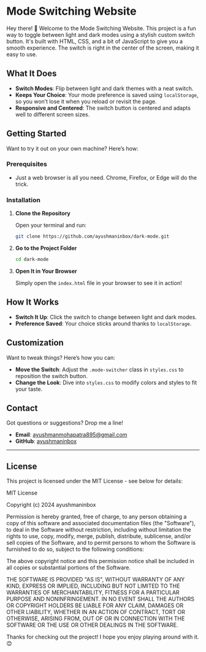 # Mode Switching Website

Hey there! 👋 
Welcome to the Mode Switching Website. This project is a fun way to toggle between light and dark modes using a stylish custom switch button. It's built with HTML, CSS, and a bit of JavaScript to give you a smooth experience. The switch is right in the center of the screen, making it easy to use.

## What It Does

- **Switch Modes**: Flip between light and dark themes with a neat switch.
- **Keeps Your Choice**: Your mode preference is saved using `localStorage`, so you won’t lose it when you reload or revisit the page.
- **Responsive and Centered**: The switch button is centered and adapts well to different screen sizes.

## Getting Started

Want to try it out on your own machine? Here’s how:

### Prerequisites

- Just a web browser is all you need. Chrome, Firefox, or Edge will do the trick.

### Installation

1. **Clone the Repository**

    Open your terminal and run:

    ```sh
    git clone https://github.com/ayushmaninbox/dark-mode.git
    ```

2. **Go to the Project Folder**

    ```sh
    cd dark-mode
    ```

3. **Open It in Your Browser**

    Simply open the `index.html` file in your browser to see it in action!

## How It Works

- **Switch It Up**: Click the switch to change between light and dark modes.
- **Preference Saved**: Your choice sticks around thanks to `localStorage`.

## Customization

Want to tweak things? Here’s how you can:

- **Move the Switch**: Adjust the `.mode-switcher` class in `styles.css` to reposition the switch button.
- **Change the Look**: Dive into `styles.css` to modify colors and styles to fit your taste.

## Contact

Got questions or suggestions? Drop me a line!

- **Email**: ayushmanmohapatra895@gmail.com
- **GitHub**: [ayushmaninbox](https://github.com/ayushmaninbox)

---

## License

This project is licensed under the MIT License - see below for details:

MIT License

Copyright (c) 2024 ayushmaninbox

Permission is hereby granted, free of charge, to any person obtaining a copy
of this software and associated documentation files (the "Software"), to deal
in the Software without restriction, including without limitation the rights
to use, copy, modify, merge, publish, distribute, sublicense, and/or sell
copies of the Software, and to permit persons to whom the Software is
furnished to do so, subject to the following conditions:

The above copyright notice and this permission notice shall be included in all
copies or substantial portions of the Software.

THE SOFTWARE IS PROVIDED "AS IS", WITHOUT WARRANTY OF ANY KIND, EXPRESS OR
IMPLIED, INCLUDING BUT NOT LIMITED TO THE WARRANTIES OF MERCHANTABILITY,
FITNESS FOR A PARTICULAR PURPOSE AND NONINFRINGEMENT. IN NO EVENT SHALL THE
AUTHORS OR COPYRIGHT HOLDERS BE LIABLE FOR ANY CLAIM, DAMAGES OR OTHER
LIABILITY, WHETHER IN AN ACTION OF CONTRACT, TORT OR OTHERWISE, ARISING FROM,
OUT OF OR IN CONNECTION WITH THE SOFTWARE OR THE USE OR OTHER DEALINGS IN THE
SOFTWARE.

Thanks for checking out the project! I hope you enjoy playing around with it. 😊